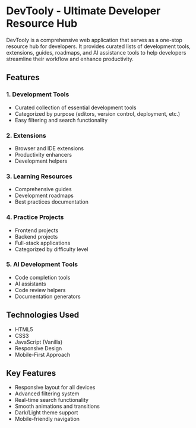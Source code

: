 # DevTooly - Ultimate Developer Resource Hub

DevTooly is a comprehensive web application that serves as a one-stop resource hub for developers. It provides curated lists of development tools, extensions, guides, roadmaps, and AI assistance tools to help developers streamline their workflow and enhance productivity.

## Features

### 1. Development Tools
- Curated collection of essential development tools
- Categorized by purpose (editors, version control, deployment, etc.)
- Easy filtering and search functionality

### 2. Extensions
- Browser and IDE extensions
- Productivity enhancers
- Development helpers

### 3. Learning Resources
- Comprehensive guides
- Development roadmaps
- Best practices documentation

### 4. Practice Projects
- Frontend projects
- Backend projects
- Full-stack applications
- Categorized by difficulty level

### 5. AI Development Tools
- Code completion tools
- AI assistants
- Code review helpers
- Documentation generators

## Technologies Used

- HTML5
- CSS3
- JavaScript (Vanilla)
- Responsive Design
- Mobile-First Approach

## Key Features

- Responsive layout for all devices
- Advanced filtering system
- Real-time search functionality
- Smooth animations and transitions
- Dark/Light theme support
- Mobile-friendly navigation
